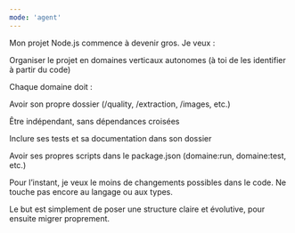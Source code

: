 ```yaml
---
mode: 'agent'
---
```

Mon projet Node.js commence à devenir gros. Je veux :

Organiser le projet en domaines verticaux autonomes (à toi de les identifier à partir du code)

Chaque domaine doit :

Avoir son propre dossier (/quality, /extraction, /images, etc.)

Être indépendant, sans dépendances croisées

Inclure ses tests et sa documentation dans son dossier

Avoir ses propres scripts dans le package.json (domaine:run, domaine:test, etc.)

Pour l’instant, je veux le moins de changements possibles dans le code. Ne touche pas encore au langage ou aux types.

Le but est simplement de poser une structure claire et évolutive, pour ensuite migrer proprement.